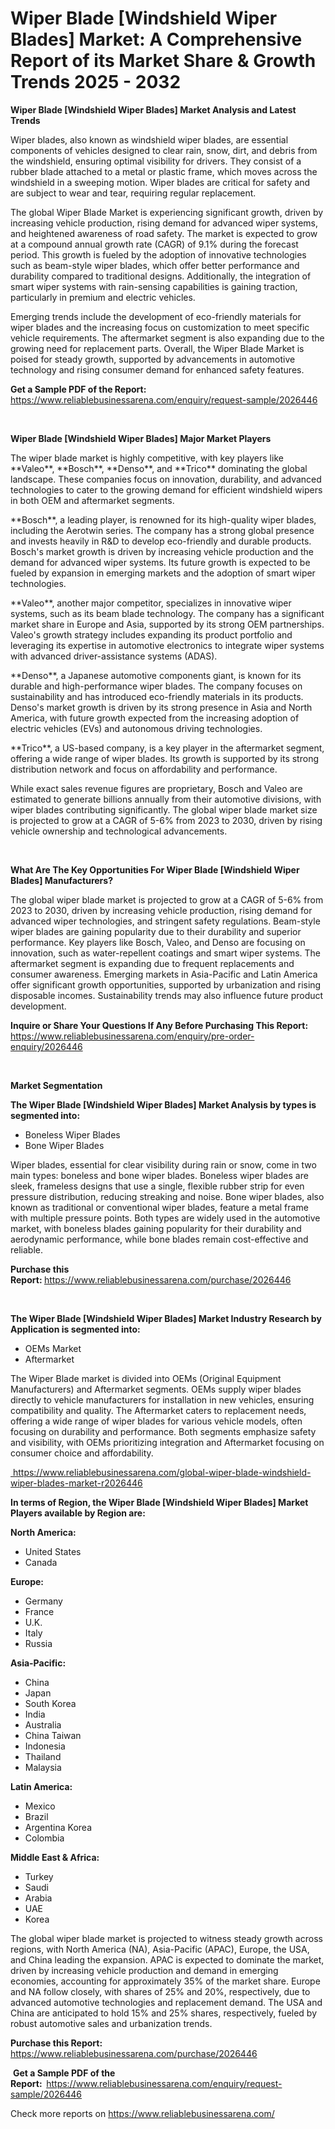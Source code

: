 <p><h1>Wiper Blade [Windshield Wiper Blades] Market: A Comprehensive Report of its Market Share & Growth Trends 2025 - 2032</h1></p><p><strong>Wiper Blade [Windshield Wiper Blades] Market Analysis and Latest Trends</strong></p>
<p><p>Wiper blades, also known as windshield wiper blades, are essential components of vehicles designed to clear rain, snow, dirt, and debris from the windshield, ensuring optimal visibility for drivers. They consist of a rubber blade attached to a metal or plastic frame, which moves across the windshield in a sweeping motion. Wiper blades are critical for safety and are subject to wear and tear, requiring regular replacement.</p><p>The global Wiper Blade Market is experiencing significant growth, driven by increasing vehicle production, rising demand for advanced wiper systems, and heightened awareness of road safety. The market is expected to grow at a compound annual growth rate (CAGR) of 9.1% during the forecast period. This growth is fueled by the adoption of innovative technologies such as beam-style wiper blades, which offer better performance and durability compared to traditional designs. Additionally, the integration of smart wiper systems with rain-sensing capabilities is gaining traction, particularly in premium and electric vehicles.</p><p>Emerging trends include the development of eco-friendly materials for wiper blades and the increasing focus on customization to meet specific vehicle requirements. The aftermarket segment is also expanding due to the growing need for replacement parts. Overall, the Wiper Blade Market is poised for steady growth, supported by advancements in automotive technology and rising consumer demand for enhanced safety features.</p></p>
<p><strong>Get a Sample PDF of the Report:&nbsp;</strong> <a href="https://www.reliablebusinessarena.com/enquiry/request-sample/2026446?utm_campaign=1932&utm_medium=2&utm_source=Github&utm_content=ia&utm_term=21012025&utm_id=wiper-blade-windshield-wiper-blades">https://www.reliablebusinessarena.com/enquiry/request-sample/2026446</a></p>
<p>&nbsp;</p>
<p><strong>Wiper Blade [Windshield Wiper Blades] Major Market Players</strong></p>
<p><p>The wiper blade market is highly competitive, with key players like **Valeo**, **Bosch**, **Denso**, and **Trico** dominating the global landscape. These companies focus on innovation, durability, and advanced technologies to cater to the growing demand for efficient windshield wipers in both OEM and aftermarket segments.</p><p>**Bosch**, a leading player, is renowned for its high-quality wiper blades, including the Aerotwin series. The company has a strong global presence and invests heavily in R&D to develop eco-friendly and durable products. Bosch's market growth is driven by increasing vehicle production and the demand for advanced wiper systems. Its future growth is expected to be fueled by expansion in emerging markets and the adoption of smart wiper technologies.</p><p>**Valeo**, another major competitor, specializes in innovative wiper systems, such as its beam blade technology. The company has a significant market share in Europe and Asia, supported by its strong OEM partnerships. Valeo's growth strategy includes expanding its product portfolio and leveraging its expertise in automotive electronics to integrate wiper systems with advanced driver-assistance systems (ADAS).</p><p>**Denso**, a Japanese automotive components giant, is known for its durable and high-performance wiper blades. The company focuses on sustainability and has introduced eco-friendly materials in its products. Denso's market growth is driven by its strong presence in Asia and North America, with future growth expected from the increasing adoption of electric vehicles (EVs) and autonomous driving technologies.</p><p>**Trico**, a US-based company, is a key player in the aftermarket segment, offering a wide range of wiper blades. Its growth is supported by its strong distribution network and focus on affordability and performance.</p><p>While exact sales revenue figures are proprietary, Bosch and Valeo are estimated to generate billions annually from their automotive divisions, with wiper blades contributing significantly. The global wiper blade market size is projected to grow at a CAGR of 5-6% from 2023 to 2030, driven by rising vehicle ownership and technological advancements.</p></p>
<p>&nbsp;</p>
<p><strong>What Are The Key Opportunities For Wiper Blade [Windshield Wiper Blades] Manufacturers?</strong></p>
<p><p>The global wiper blade market is projected to grow at a CAGR of 5-6% from 2023 to 2030, driven by increasing vehicle production, rising demand for advanced wiper technologies, and stringent safety regulations. Beam-style wiper blades are gaining popularity due to their durability and superior performance. Key players like Bosch, Valeo, and Denso are focusing on innovation, such as water-repellent coatings and smart wiper systems. The aftermarket segment is expanding due to frequent replacements and consumer awareness. Emerging markets in Asia-Pacific and Latin America offer significant growth opportunities, supported by urbanization and rising disposable incomes. Sustainability trends may also influence future product development.</p></p>
<p><strong>Inquire or Share Your Questions If Any Before Purchasing This Report:</strong> <a href="https://www.reliablebusinessarena.com/enquiry/pre-order-enquiry/2026446?utm_campaign=1932&utm_medium=2&utm_source=Github&utm_content=ia&utm_term=21012025&utm_id=wiper-blade-windshield-wiper-blades">https://www.reliablebusinessarena.com/enquiry/pre-order-enquiry/2026446</a></p>
<p>&nbsp;</p>
<p><strong>Market Segmentation</strong></p>
<p><strong>The Wiper Blade [Windshield Wiper Blades] Market Analysis by types is segmented into:</strong></p>
<p><ul><li>Boneless Wiper Blades</li><li>Bone Wiper Blades</li></ul></p>
<p><p>Wiper blades, essential for clear visibility during rain or snow, come in two main types: boneless and bone wiper blades. Boneless wiper blades are sleek, frameless designs that use a single, flexible rubber strip for even pressure distribution, reducing streaking and noise. Bone wiper blades, also known as traditional or conventional wiper blades, feature a metal frame with multiple pressure points. Both types are widely used in the automotive market, with boneless blades gaining popularity for their durability and aerodynamic performance, while bone blades remain cost-effective and reliable.</p></p>
<p><strong>Purchase this Report:&nbsp;</strong><a href="https://www.reliablebusinessarena.com/purchase/2026446?utm_campaign=1932&utm_medium=2&utm_source=Github&utm_content=ia&utm_term=21012025&utm_id=wiper-blade-windshield-wiper-blades">https://www.reliablebusinessarena.com/purchase/2026446</a></p>
<p>&nbsp;</p>
<p><strong>The Wiper Blade [Windshield Wiper Blades] Market Industry Research by Application is segmented into:</strong></p>
<p><ul><li>OEMs Market</li><li>Aftermarket</li></ul></p>
<p><p>The Wiper Blade market is divided into OEMs (Original Equipment Manufacturers) and Aftermarket segments. OEMs supply wiper blades directly to vehicle manufacturers for installation in new vehicles, ensuring compatibility and quality. The Aftermarket caters to replacement needs, offering a wide range of wiper blades for various vehicle models, often focusing on durability and performance. Both segments emphasize safety and visibility, with OEMs prioritizing integration and Aftermarket focusing on consumer choice and affordability.</p></p>
<p><a href="https://www.reliablebusinessarena.com/global-wiper-blade-windshield-wiper-blades-market-r2026446?utm_campaign=1932&utm_medium=2&utm_source=Github&utm_content=ia&utm_term=21012025&utm_id=wiper-blade-windshield-wiper-blades">&nbsp;https://www.reliablebusinessarena.com/global-wiper-blade-windshield-wiper-blades-market-r2026446</a></p>
<p><strong>In terms of Region, the Wiper Blade [Windshield Wiper Blades] Market Players available by Region are:</strong></p>
<p>
    <p> <strong> North America: </strong>
        <ul>
            <li>United States</li>
            <li>Canada</li>
        </ul>
        </p> 
    <p> <strong> Europe: </strong>
        <ul>
            <li>Germany</li>
            <li>France</li>
            <li>U.K.</li>
            <li>Italy</li>
            <li>Russia</li>
        </ul>
        </p> 
    <p> <strong> Asia-Pacific: </strong>
        <ul>
            <li>China</li>
            <li>Japan</li>
            <li>South Korea</li>
            <li>India</li>
            <li>Australia</li>
            <li>China Taiwan</li>
            <li>Indonesia</li>
            <li>Thailand</li>
            <li>Malaysia</li>
        </ul>
        </p> 
    <p> <strong> Latin America: </strong>
        <ul>
            <li>Mexico</li>
            <li>Brazil</li>
            <li>Argentina Korea</li>
            <li>Colombia</li>
        </ul>
        </p> 
    <p> <strong> Middle East & Africa: </strong>
        <ul>
            <li>Turkey</li>
            <li>Saudi</li>
            <li>Arabia</li>
            <li>UAE</li>
            <li>Korea</li>
        </ul>
    </p>
    </p>
<p><p>The global wiper blade market is projected to witness steady growth across regions, with North America (NA), Asia-Pacific (APAC), Europe, the USA, and China leading the expansion. APAC is expected to dominate the market, driven by increasing vehicle production and demand in emerging economies, accounting for approximately 35% of the market share. Europe and NA follow closely, with shares of 25% and 20%, respectively, due to advanced automotive technologies and replacement demand. The USA and China are anticipated to hold 15% and 25% shares, respectively, fueled by robust automotive sales and urbanization trends.</p></p>
<p><strong>Purchase this Report: </strong><a href="https://www.reliablebusinessarena.com/purchase/2026446?utm_campaign=1932&utm_medium=2&utm_source=Github&utm_content=ia&utm_term=21012025&utm_id=wiper-blade-windshield-wiper-blades">https://www.reliablebusinessarena.com/purchase/2026446</a></p>
<p>&nbsp;<strong>Get a Sample PDF of the Report:&nbsp;&nbsp;</strong><a href="https://www.reliablebusinessarena.com/enquiry/request-sample/2026446?utm_campaign=1932&utm_medium=2&utm_source=Github&utm_content=ia&utm_term=21012025&utm_id=wiper-blade-windshield-wiper-blades">https://www.reliablebusinessarena.com/enquiry/request-sample/2026446</a></p>
<p><strong></strong></p>
<p>Check more reports on <a href="https://www.reliablebusinessarena.com/?utm_campaign=1932&utm_medium=2&utm_source=Github&utm_content=ia&utm_term=21012025&utm_id=wiper-blade-windshield-wiper-blades">https://www.reliablebusinessarena.com/</a></p>